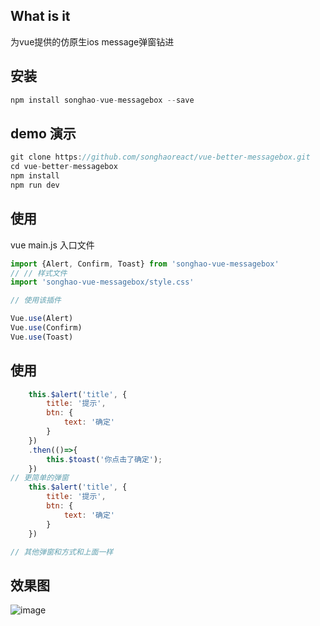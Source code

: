## What is it
为vue提供的仿原生ios message弹窗钻进

## 安装
```js
npm install songhao-vue-messagebox --save
```
## demo 演示
```js
git clone https://github.com/songhaoreact/vue-better-messagebox.git
cd vue-better-messagebox
npm install
npm run dev
```
## 使用
vue main.js 入口文件
```javascript
import {Alert, Confirm, Toast} from 'songhao-vue-messagebox'
// // 样式文件
import 'songhao-vue-messagebox/style.css'

// 使用该插件

Vue.use(Alert)
Vue.use(Confirm)
Vue.use(Toast)

```

## 使用
```javascript
    this.$alert('title', {
        title: '提示',
        btn: {
            text: '确定'
        }
    })
    .then(()=>{
        this.$toast('你点击了确定');
    })
// 更简单的弹窗
    this.$alert('title', {
        title: '提示',
        btn: {
            text: '确定'
        }
    })

// 其他弹窗和方式和上面一样
```
## 效果图

![image](https://github.com/songhaoreact/vue-better-messagebox/blob/master/demo.gif)






